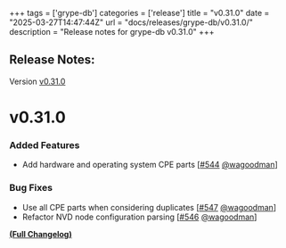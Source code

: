 +++
tags = ['grype-db']
categories = ['release']
title = "v0.31.0"
date = "2025-03-27T14:47:44Z"
url = "docs/releases/grype-db/v0.31.0/"
description = "Release notes for grype-db v0.31.0"
+++

## Release Notes:
Version [v0.31.0](https://github.com/anchore/grype-db/releases/tag/v0.31.0)

# v0.31.0

### Added Features

- Add hardware and operating system CPE parts [[#544](https://github.com/anchore/grype-db/pull/544) [@wagoodman](https://github.com/wagoodman)]

### Bug Fixes

- Use all CPE parts when considering duplicates [[#547](https://github.com/anchore/grype-db/pull/547) [@wagoodman](https://github.com/wagoodman)]
- Refactor NVD node configuration parsing [[#546](https://github.com/anchore/grype-db/pull/546) [@wagoodman](https://github.com/wagoodman)]

**[(Full Changelog)](https://github.com/anchore/grype-db/compare/v0.30.1...v0.31.0)**
